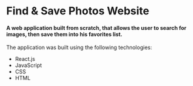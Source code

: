 # Find & Save Photos Website

#### A web application built from scratch, that allows the user to search for images, then save them into his favorites list.

The application was built using the following technologies:

* React.js
* JavaScript
* CSS
* HTML
